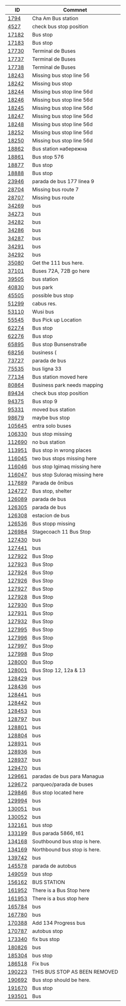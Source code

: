 **ID** | **Commnet**
---------|--------------
[1794](http://www.openstreetmap.org/note/1794#map=19/12.7979548/99.9717182) | Cha Am Bus station
[4527](http://www.openstreetmap.org/note/4527#map=19/64.0919513/-21.8581688) | check bus stop position
[17182](http://www.openstreetmap.org/note/17182#map=19/60.2089888/25.8576322) | Bus stop
[17183](http://www.openstreetmap.org/note/17183#map=19/60.2087915/25.8591557) | Bus stop
[17730](http://www.openstreetmap.org/note/17730#map=19/-36.4265356/-71.9488782) | Terminal de Buses
[17737](http://www.openstreetmap.org/note/17737#map=19/-36.4258104/-71.9483793) | Terminal de Buses
[17738](http://www.openstreetmap.org/note/17738#map=19/-36.4261557/-71.9490927) | Terminal de Buses
[18243](http://www.openstreetmap.org/note/18243#map=19/50.4233664/30.3676271) | Missing bus stop line 56
[18242](http://www.openstreetmap.org/note/18242#map=19/50.4282535/30.3638721) | Missing bus stop
[18244](http://www.openstreetmap.org/note/18244#map=19/50.4244738/30.3667688) | Missing bus stop line 56d
[18246](http://www.openstreetmap.org/note/18246#map=19/50.4136933/30.3811669) | Missing bus stop line 56d
[18245](http://www.openstreetmap.org/note/18245#map=19/50.4186156/30.3731418) | Missing bus stop line 56d
[18247](http://www.openstreetmap.org/note/18247#map=19/50.4091329/30.3884840) | Missing bus stop line 56d
[18248](http://www.openstreetmap.org/note/18248#map=19/50.4078201/30.3905225) | Missing bus stop line 56d
[18252](http://www.openstreetmap.org/note/18252#map=19/50.3709711/30.4571915) | Missing bus stop line 56d
[18250](http://www.openstreetmap.org/note/18250#map=19/50.3848467/30.4380512) | Missing bus stop line 56d
[18862](http://www.openstreetmap.org/note/18862#map=19/50.2668434/30.3369641) | Bus station набережна
[18861](http://www.openstreetmap.org/note/18861#map=19/50.4644570/30.3554177) | Bus stop 576
[18877](http://www.openstreetmap.org/note/18877#map=19/47.2743084/30.3109789) | Bus stop
[18888](http://www.openstreetmap.org/note/18888#map=19/47.0177968/30.3189182) | Bus stop
[23946](http://www.openstreetmap.org/note/23946#map=19/42.8866796/-8.5529423) | parada de bus 177 linea 9
[28704](http://www.openstreetmap.org/note/28704#map=19/44.2685589/-76.5190458) | Missing bus route 7
[28707](http://www.openstreetmap.org/note/28707#map=19/44.2536834/-76.5529060) | Missing bus route
[34269](http://www.openstreetmap.org/note/34269#map=19/44.7227180/15.7388163) | bus
[34273](http://www.openstreetmap.org/note/34273#map=19/44.7560745/15.6992698) | bus
[34282](http://www.openstreetmap.org/note/34282#map=19/44.9049869/15.6129670) | bus
[34286](http://www.openstreetmap.org/note/34286#map=19/44.9530229/15.6410980) | bus
[34287](http://www.openstreetmap.org/note/34287#map=19/44.9742557/15.6484151) | bus
[34291](http://www.openstreetmap.org/note/34291#map=19/45.0122075/15.6517196) | bus
[34292](http://www.openstreetmap.org/note/34292#map=19/45.0213389/15.6507111) | bus
[35080](http://www.openstreetmap.org/note/35080#map=19/48.7401655/9.3007314) | Get the 111 bus here.
[37101](http://www.openstreetmap.org/note/37101#map=19/43.6473487/-79.3541408) | Buses 72A, 72B go here
[39505](http://www.openstreetmap.org/note/39505#map=19/3.0418063/101.7895231) | bus station
[40830](http://www.openstreetmap.org/note/40830#map=19/28.3416768/83.5650319) | bus park
[45505](http://www.openstreetmap.org/note/45505#map=19/43.9812325/-79.4622931) | possible bus stop
[51299](http://www.openstreetmap.org/note/51299#map=19/8.9564510/124.7858369) | cabus res.
[53110](http://www.openstreetmap.org/note/53110#map=19/31.6695998/120.3368568) | Wusi bus
[55545](http://www.openstreetmap.org/note/55545#map=19/35.1697960/33.3610475) | Bus Pick up Location
[62274](http://www.openstreetmap.org/note/62274#map=19/37.0743883/127.0556188) | Bus stop
[62276](http://www.openstreetmap.org/note/62276#map=19/37.0803030/127.0576358) | Bus stop
[65895](http://www.openstreetmap.org/note/65895#map=19/50.8144362/8.7729907) | Bus stop Bunsenstraße
[68256](http://www.openstreetmap.org/note/68256#map=19/18.5315019/-72.3440105) | business (
[73727](http://www.openstreetmap.org/note/73727#map=19/42.8735829/-8.5504336) | parada de bus
[75535](http://www.openstreetmap.org/note/75535#map=19/45.0636170/7.6876000) | bus ligna 33
[77134](http://www.openstreetmap.org/note/77134#map=19/45.1614958/9.1380930) | Bus station moved here
[80864](http://www.openstreetmap.org/note/80864#map=19/52.7148459/-2.7994591) | Business park needs mapping
[89434](http://www.openstreetmap.org/note/89434#map=19/64.0579633/-21.9490743) | check bus stop position
[94375](http://www.openstreetmap.org/note/94375#map=19/51.5101981/-0.1223677) | Bus stop  9
[95331](http://www.openstreetmap.org/note/95331#map=19/43.2287847/-79.7658921) | moved bus station
[98679](http://www.openstreetmap.org/note/98679#map=19/43.8507807/-79.4456658) | maybe bus stop
[105645](http://www.openstreetmap.org/note/105645#map=19/-2.1794930/-79.8237631) | entra solo buses
[106330](http://www.openstreetmap.org/note/106330#map=19/64.1764690/-51.7354023) | bus stop missing
[112690](http://www.openstreetmap.org/note/112690#map=19/48.9996725/13.2404566) | no bus station
[113951](http://www.openstreetmap.org/note/113951#map=19/51.3267116/-0.5374825) | Bus stop in wrong places
[116045](http://www.openstreetmap.org/note/116045#map=19/64.1692008/-51.6684651) | two bus stops missing here
[116046](http://www.openstreetmap.org/note/116046#map=19/64.1681630/-51.6771126) | bus stop Igimaq missing here
[116047](http://www.openstreetmap.org/note/116047#map=19/64.1648717/-51.6749883) | bus stop Suloraq missing here
[117689](http://www.openstreetmap.org/note/117689#map=19/-3.0928434/-59.9639153) | Parada de ônibus
[124727](http://www.openstreetmap.org/note/124727#map=19/12.0085915/-86.2160183) | Bus stop, shelter
[126089](http://www.openstreetmap.org/note/126089#map=19/14.5840783/-90.5206462) | parada de bus
[126305](http://www.openstreetmap.org/note/126305#map=19/14.6095086/-90.5189923) | parada de bus
[126308](http://www.openstreetmap.org/note/126308#map=19/14.6050035/-90.5196128) | estacion de bus
[126536](http://www.openstreetmap.org/note/126536#map=19/47.7523596/8.9320564) | Bus stopp missing
[126984](http://www.openstreetmap.org/note/126984#map=19/55.6121473/-4.6562719) | Stagecoach 11 Bus Stop
[127430](http://www.openstreetmap.org/note/127430#map=19/50.9621585/17.6095134) | bus
[127441](http://www.openstreetmap.org/note/127441#map=19/50.8857847/17.4793624) | bus
[127922](http://www.openstreetmap.org/note/127922#map=19/50.7731483/0.1032221) | Bus Stop
[127923](http://www.openstreetmap.org/note/127923#map=19/50.7734265/0.1029968) | Bus Stop
[127924](http://www.openstreetmap.org/note/127924#map=19/50.7736775/0.0984156) | Bus Stop
[127926](http://www.openstreetmap.org/note/127926#map=19/50.7766356/0.0931478) | Bus Stop
[127927](http://www.openstreetmap.org/note/127927#map=19/50.7773140/0.0933087) | Bus Stop
[127928](http://www.openstreetmap.org/note/127928#map=19/50.7822323/0.0848651) | Bus Stop
[127930](http://www.openstreetmap.org/note/127930#map=19/50.7833787/0.0770223) | Bus Stop
[127931](http://www.openstreetmap.org/note/127931#map=19/50.7747902/0.1127923) | Bus Stop
[127932](http://www.openstreetmap.org/note/127932#map=19/50.7754551/0.1183927) | Bus Stop
[127995](http://www.openstreetmap.org/note/127995#map=19/50.8149378/-0.1045310) | Bus Stop
[127996](http://www.openstreetmap.org/note/127996#map=19/50.8145921/-0.1054537) | Bus Stop
[127997](http://www.openstreetmap.org/note/127997#map=19/50.8239154/-0.1461428) | Bus Stop
[127998](http://www.openstreetmap.org/note/127998#map=19/50.8238917/-0.1459068) | Bus Stop
[128000](http://www.openstreetmap.org/note/128000#map=19/50.8238680/-0.1457298) | Bus Stop
[128001](http://www.openstreetmap.org/note/128001#map=19/50.8239154/-0.1461428) | Bus Stop 12, 12a & 13
[128429](http://www.openstreetmap.org/note/128429#map=19/50.9836817/17.2238897) | bus
[128436](http://www.openstreetmap.org/note/128436#map=19/50.9112524/17.3094526) | bus
[128441](http://www.openstreetmap.org/note/128441#map=19/50.8714518/17.4274832) | bus
[128442](http://www.openstreetmap.org/note/128442#map=19/50.8709026/17.4307910) | bus
[128453](http://www.openstreetmap.org/note/128453#map=19/50.8532951/17.4588549) | bus
[128797](http://www.openstreetmap.org/note/128797#map=19/50.9839989/17.2222907) | bus
[128801](http://www.openstreetmap.org/note/128801#map=19/50.9973495/17.2008517) | bus
[128804](http://www.openstreetmap.org/note/128804#map=19/51.0125702/17.1734343) | bus
[128931](http://www.openstreetmap.org/note/128931#map=19/50.9653789/17.2553019) | bus
[128936](http://www.openstreetmap.org/note/128936#map=19/50.8611701/17.4363064) | bus
[128937](http://www.openstreetmap.org/note/128937#map=19/50.8601422/17.4394798) | bus
[129470](http://www.openstreetmap.org/note/129470#map=19/50.8597749/17.4459562) | bus
[129661](http://www.openstreetmap.org/note/129661#map=19/12.1604322/-84.2221770) | paradas de bus para Managua
[129672](http://www.openstreetmap.org/note/129672#map=19/12.1602333/-84.2207130) | parqueo/parada de buses
[129846](http://www.openstreetmap.org/note/129846#map=19/51.0452996/-114.0985215) | Bus stop located here
[129994](http://www.openstreetmap.org/note/129994#map=19/50.9739722/17.3245568) | bus
[130051](http://www.openstreetmap.org/note/130051#map=19/50.8877395/17.3644065) | bus
[130052](http://www.openstreetmap.org/note/130052#map=19/50.8956083/17.3449209) | bus
[132161](http://www.openstreetmap.org/note/132161#map=19/37.2611793/127.0345192) | bus stop
[133199](http://www.openstreetmap.org/note/133199#map=19/40.5023259/-3.6642462) | Bus parada  5866, t61
[134168](http://www.openstreetmap.org/note/134168#map=19/51.0396130/-0.1834524) | Southbound bus stop is here.
[134169](http://www.openstreetmap.org/note/134169#map=19/51.0401864/-0.1846325) | Northbound bus stop is here.
[139742](http://www.openstreetmap.org/note/139742#map=19/50.9430881/17.6792234) | bus
[145578](http://www.openstreetmap.org/note/145578#map=19/11.9552860/-86.1917195) | parada de autobus
[149059](http://www.openstreetmap.org/note/149059#map=19/67.9247816/74.9225414) | bus stop
[156162](http://www.openstreetmap.org/note/156162#map=19/-35.4737072/-69.5889044) | BUS STATION
[161952](http://www.openstreetmap.org/note/161952#map=19/52.8978557/-0.6626505) | There is a Bus Stop here
[161953](http://www.openstreetmap.org/note/161953#map=19/52.8978330/-0.6633317) | There is a bus stop here
[165784](http://www.openstreetmap.org/note/165784#map=19/50.9163470/17.5218997) | bus
[167780](http://www.openstreetmap.org/note/167780#map=19/50.7869200/17.3725936) | bus
[170388](http://www.openstreetmap.org/note/170388#map=19/43.7811485/-79.2367701) | Add 134 Progress bus
[170787](http://www.openstreetmap.org/note/170787#map=19/55.6660701/12.5171136) | autobus stop
[173340](http://www.openstreetmap.org/note/173340#map=19/43.7956444/-79.2396602) | fix bus stop
[180826](http://www.openstreetmap.org/note/180826#map=19/50.7876478/16.8003580) | bus
[185304](http://www.openstreetmap.org/note/185304#map=19/43.0805493/25.5943573) | bus stop
[186518](http://www.openstreetmap.org/note/186518#map=19/43.2658142/-79.8340824) | Fix bus
[190223](http://www.openstreetmap.org/note/190223#map=19/52.5536546/-1.1533821) | THIS BUS STOP AS BEEN REMOVED
[190692](http://www.openstreetmap.org/note/190692#map=19/51.6794244/-2.3416919) | Bus stop should be here.
[191670](http://www.openstreetmap.org/note/191670#map=19/51.7203389/0.5160624) | Bus stop
[193501](http://www.openstreetmap.org/note/193501#map=19/51.7684773/10.5420685) | Bus